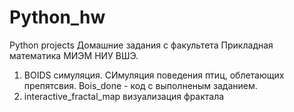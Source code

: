 # Python_hw
Python projects
Домашние задания с факультета Прикладная математика МИЭМ НИУ ВШЭ. 

1. BOIDS симуляция. СИмуляция поведения птиц, облетающих препятсвия. Bois_done - код с выполненым заданием. 
2. interactive_fractal_map  визуализация фрактала

